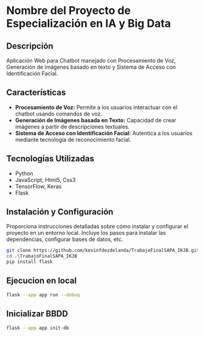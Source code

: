 # Nombre del Proyecto de Especialización en IA y Big Data

## Descripción

Aplicación Web para Chatbot manejado con Procesamiento de Voz, Generación de imágenes basado en texto y Sistema de Acceso con Identificación Facial.

## Características

- **Procesamiento de Voz:** Permite a los usuarios interactuar con el chatbot usando comandos de voz.
- **Generación de Imágenes basada en Texto:** Capacidad de crear imágenes a partir de descripciones textuales.
- **Sistema de Acceso con Identificación Facial:** Autentica a los usuarios mediante tecnología de reconocimiento facial.

## Tecnologías Utilizadas

- Python
- JavaScript, Html5, Css3
- TensorFlow, Keras
- Flask

## Instalación y Configuración

Proporciona instrucciones detalladas sobre cómo instalar y configurar el proyecto en un entorno local. Incluye los pasos para instalar las dependencias, configurar bases de datos, etc.

```bash
git clone https://github.com/kevinfdezdelanda/TrabajoFinalSAPA_IKJB.git
cd .\TrabajoFinalSAPA_IKJB
pip install flask
```
## Ejecucion en local

```bash
flask --app app run --debug
```

## Inicializar BBDD

```bash
flask --app app init-db
```
